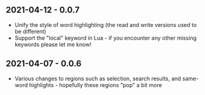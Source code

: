 ## 2021-04-12 - 0.0.7

- Unify the style of word highlighting (the read and write versions used to be different)
- Support the "local" keyword in Lua - if you encounter any other missing keywords please let me know!

## 2021-04-07 - 0.0.6

- Various changes to regions such as selection, search results, and same-word highlights - hopefully these regions "pop" a bit more
